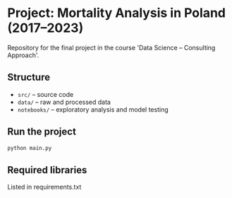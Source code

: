 # Project: Mortality Analysis in Poland (2017–2023)

Repository for the final project in the course 'Data Science – Consulting Approach'.

## Structure
- `src/` – source code
- `data/` – raw and processed data
- `notebooks/` – exploratory analysis and model testing

## Run the project
```bash
python main.py
```

## Required libraries
Listed in requirements.txt